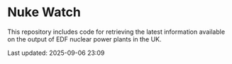 # Nuke Watch

This repository includes code for retrieving the latest information available on the output of EDF nuclear power plants in the UK.

Last updated: 2025-09-06 23:09